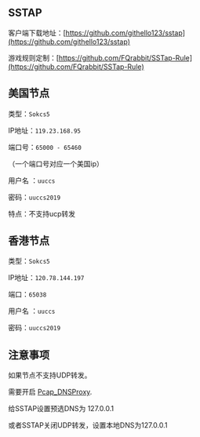 ## SSTAP

客户端下载地址：[https://github.com/githello123/sstap](https://github.com/githello123/sstap)

游戏规则定制：[https://github.com/FQrabbit/SSTap-Rule](https://github.com/FQrabbit/SSTap-Rule)

## 美国节点

类型：`Sokcs5`

IP地址：`119.23.168.95`

端口号：`65000 - 65460`

（一个端口号对应一个美国ip）

用户名 ：`uuccs`

密码：`uuccs2019`

特点：不支持ucp转发

## 香港节点

类型：`Sokcs5`

IP地址：`120.78.144.197`

端口：`65038`

用户名 ：`uuccs`

密码：`uuccs2019`


## 注意事项

如果节点不支持UDP转发。

需要开启 [Pcap_DNSProxy](https://github.com/chengr28/Pcap_DNSProxy).

给SSTAP设置预选DNS为 127.0.0.1

或者SSTAP关闭UDP转发，设置本地DNS为127.0.0.1





